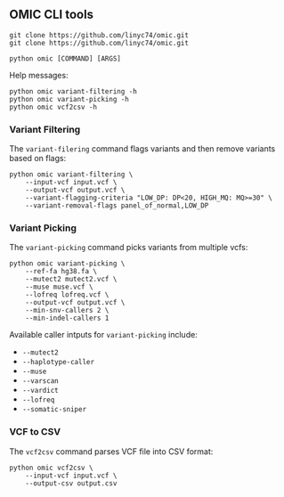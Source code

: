 ## OMIC CLI tools

```commandline
git clone https://github.com/linyc74/omic.git
git clone https://github.com/linyc74/omic.git

python omic [COMMAND] [ARGS]
```

Help messages:

```commandline
python omic variant-filtering -h
python omic variant-picking -h
python omic vcf2csv -h
```

### Variant Filtering

The `variant-filering` command flags variants and then remove variants based on flags:

```commandline
python omic variant-filtering \
    --input-vcf input.vcf \
    --output-vcf output.vcf \
    --variant-flagging-criteria "LOW_DP: DP<20, HIGH_MQ: MQ>=30" \
    --variant-removal-flags panel_of_normal,LOW_DP
```

### Variant Picking

The `variant-picking` command picks variants from multiple vcfs:

```commandline
python omic variant-picking \
    --ref-fa hg38.fa \     
    --mutect2 mutect2.vcf \
    --muse muse.vcf \      
    --lofreq lofreq.vcf \  
    --output-vcf output.vcf \
    --min-snv-callers 2 \
    --min-indel-callers 1
```

Available caller intputs for `variant-picking` include:
- `--mutect2`
- `--haplotype-caller`
- `--muse`
- `--varscan`
- `--vardict`
- `--lofreq`
- `--somatic-sniper`

### VCF to CSV

The `vcf2csv` command parses VCF file into CSV format:

```commandline
python omic vcf2csv \
    --input-vcf input.vcf \
    --output-csv output.csv
```
